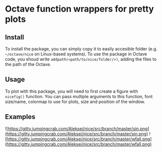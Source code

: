 # Octave function wrappers for pretty plots
## Install
To install the package, you can simply copy it to easily accesible folder (e.g. `~/octave/nice` on Linux-based systems). To use the package in Octave code, you shoud write `addpath(<path/to/nice/folder/>)`, adding the files to the path of the Octave.

## Usage
To plot with this package, you will need to first create a figure with `nicefig()` function. You can pass multiple arguments to this function, font size/name, colormap to use for plots, size and position of the window.

## Examples
![https://gitty.jumpingcrab.com/Aleksei/nice/src/branch/master/sin.png](https://gitty.jumpingcrab.com/Aleksei/nice/src/branch/master/sin.png)
![https://gitty.jumpingcrab.com/Aleksei/nice/src/branch/master/wfall.png](https://gitty.jumpingcrab.com/Aleksei/nice/src/branch/master/wfall.png)


